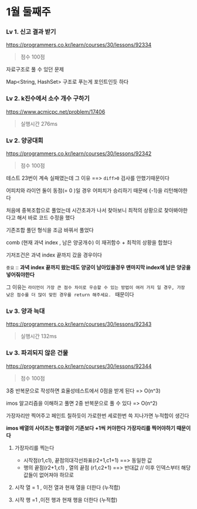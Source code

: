 # 1월 둘째주



###  Lv 1. 신고 결과 받기

https://programmers.co.kr/learn/courses/30/lessons/92334

> 점수 100점

자료구조로 풀 수 있던 문제 

Map<String, HashSet> 구조로 푸는게 포인트인듯 하다 



### Lv 2. k진수에서 소수 개수 구하기

https://www.acmicpc.net/problem/17406

> 실행시간 276ms





### Lv 2. 양궁대회

https://programmers.co.kr/learn/courses/30/lessons/92342

> 점수 100점

테스트 23번이 계속 실패였는데 그 이유 ==>  `diff>0` 검사를 안했기때문이다

어피치와 라이언 둘이 동점(= 0 )일 경우 어피치가 승리하기 때문에 {-1}을 리턴해야한다 

처음에 중복조합으로 풀었는데 시간초과가 나서 찾아보니 최적의 상황으로 찾아봐야한다고 해서 바로 코드 수정을 했다

기존조합 풀던 형식을 조금 바꿔서 풀었다 

comb (현재 과녁 index , 남은 양궁개수) 이 재귀함수 + 최적의 상황을 합쳤다

기저조건은 과녁 index 끝까지 갔을 경우이다 

`중요` :: **과녁 index 끝까지 왔는데도 양궁이 남아있을경우 맨마지막 index에 남은 양궁을 넣어줘야한다**

그 이유는 `라이언이 가장 큰 점수 차이로 우승할 수 있는 방법이 여러 가지 일 경우, 가장 낮은 점수를 더 많이 맞힌 경우를 return 해주세요. ` 때문이다



### Lv 3. 양과 늑대

https://programmers.co.kr/learn/courses/30/lessons/92343

> 실행시간 132ms





### Lv 3. 파괴되지 않은 건물

https://programmers.co.kr/learn/courses/30/lessons/92344

> 점수 100점

3중 반복문으로 작성하면 효율성테스트에서 0점을 받게 된다 => O(n^3) 

imos 알고리즘을 이해하고 풀면 2중 반복문으로 풀 수 있다 => O(n^2)

가장자리만 찍어주고 페인트 칠하듯이 가로한번 세로한번 쓱 지나가면 누적합이 생긴다 

**imos 배열의 사이즈는 행과열이 기존보다 +1씩 커야한다 가장자리를 찍어야하기 때문이다**

1. 가장자리를 찍는다 
   - 시작점(r1,c1), 끝점의대각선좌표(r2+1,c1+1) ==> 동일한 값
   - 행의 끝점(r2+1,c1) , 열의 끝점 (r1,c2+1) ==> 반대값 // 이후 인덱스부터 해당 값들이 없어져야 하므로

2. 시작 열 = 1 , 이전 열과 현재 열을 더한다 (누적합)
3. 시작 행 =1 ,이전 행과 현재 행을 더한다 (누적합)

